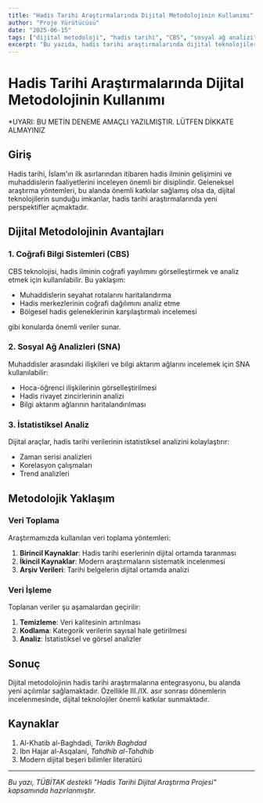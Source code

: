 ```yaml
---
title: "Hadis Tarihi Araştırmalarında Dijital Metodolojinin Kullanımı"
author: "Proje Yürütücüsü"
date: "2025-06-15"
tags: ["dijital metodoloji", "hadis tarihi", "CBS", "sosyal ağ analizi"]
excerpt: "Bu yazıda, hadis tarihi araştırmalarında dijital teknolojilerin kullanımı ve bu alanda yeni açılımlar ele alınmaktadır."
---
```


# Hadis Tarihi Araştırmalarında Dijital Metodolojinin Kullanımı
*UYARI: BU METİN DENEME AMAÇLI YAZILMIŞTIR. LÜTFEN DİKKATE ALMAYINIZ


## Giriş

Hadis tarihi, İslam'ın ilk asırlarından itibaren hadis ilminin gelişimini ve muhaddislerin faaliyetlerini inceleyen önemli bir disiplindir. Geleneksel araştırma yöntemleri, bu alanda önemli katkılar sağlamış olsa da, dijital teknolojilerin sunduğu imkanlar, hadis tarihi araştırmalarında yeni perspektifler açmaktadır.

## Dijital Metodolojinin Avantajları

### 1. Coğrafi Bilgi Sistemleri (CBS)

CBS teknolojisi, hadis ilminin coğrafi yayılımını görselleştirmek ve analiz etmek için kullanılabilir. Bu yaklaşım:

- Muhaddislerin seyahat rotalarını haritalandırma
- Hadis merkezlerinin coğrafi dağılımını analiz etme
- Bölgesel hadis geleneklerinin karşılaştırmalı incelemesi

gibi konularda önemli veriler sunar.

### 2. Sosyal Ağ Analizleri (SNA)

Muhaddisler arasındaki ilişkileri ve bilgi aktarım ağlarını incelemek için SNA kullanılabilir:

- Hoca-öğrenci ilişkilerinin görselleştirilmesi
- Hadis rivayet zincirlerinin analizi
- Bilgi aktarım ağlarının haritalandırılması

### 3. İstatistiksel Analiz

Dijital araçlar, hadis tarihi verilerinin istatistiksel analizini kolaylaştırır:

- Zaman serisi analizleri
- Korelasyon çalışmaları
- Trend analizleri

## Metodolojik Yaklaşım

### Veri Toplama

Araştırmamızda kullanılan veri toplama yöntemleri:

1. **Birincil Kaynaklar**: Hadis tarihi eserlerinin dijital ortamda taranması
2. **İkincil Kaynaklar**: Modern araştırmaların sistematik incelenmesi
3. **Arşiv Verileri**: Tarihi belgelerin dijital ortamda analizi

### Veri İşleme

Toplanan veriler şu aşamalardan geçirilir:

1. **Temizleme**: Veri kalitesinin artırılması
2. **Kodlama**: Kategorik verilerin sayısal hale getirilmesi
3. **Analiz**: İstatistiksel ve görsel analizler

## Sonuç

Dijital metodolojinin hadis tarihi araştırmalarına entegrasyonu, bu alanda yeni açılımlar sağlamaktadır. Özellikle III./IX. asır sonrası dönemlerin incelenmesinde, dijital teknolojiler önemli katkılar sunmaktadır.

## Kaynaklar

1. Al-Khatib al-Baghdadi, *Tarikh Baghdad*
2. Ibn Hajar al-Asqalani, *Tahdhib al-Tahdhib*
3. Modern dijital beşeri bilimler literatürü

---

*Bu yazı, TÜBİTAK destekli "Hadis Tarihi Dijital Araştırma Projesi" kapsamında hazırlanmıştır.*

